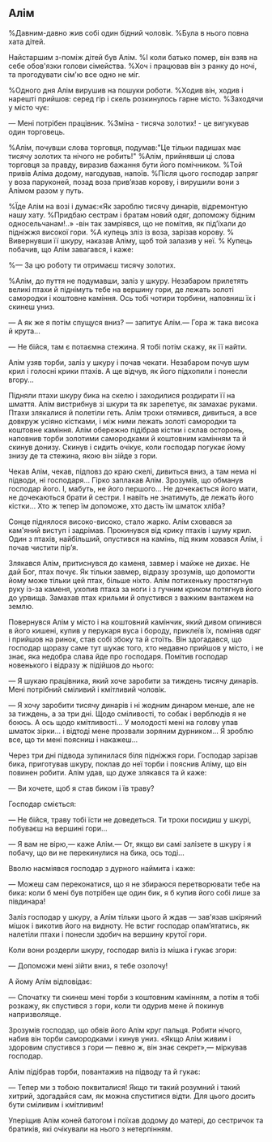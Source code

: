 ## Алім

%Давним-давно жив собі один бідний чоловік.
%Була в нього повна хата дітей.

Найстаршим з-поміж дітей був Алім.
%І коли батько помер, він взяв на себе обов'язки голови сімейства.
%Хоч і працював він з ранку до ночі, та прогодувати сім'ю все одно не міг.

%Одного дня Алім вирушив на пошуки роботи.
%Ходив він, ходив і нарешті прийшов: серед гір і скель розкинулось гарне місто.
%Заходячи у місто чує:

— Мені потрібен працівник.
%Зміна - тисяча золотих! - це вигукував один торговець. 

%Алім, почувши слова торговця, подумав:"Це тільки падишах має тисячу золотих та нічого не робить!"
%Алім, прийнявши ці слова торговця за правду, виразив бажання бути його помічником.
%Той привів Аліма додому, нагодував, напоїв.
%Після цього господар запряг у воза паруконей, позад воза прив’язав корову, і вирушили вони з Алімом разом у путь.

%Їде Алім на возі і думає:«Як зароблю тисячу динарів, відремонтую нашу хату.
%Придбаю сестрам і братам новий одяг, допоможу бідним односельчанам!..» -він так замріявся, що не помітив, як під’їхали до підніжжя високої гори.
%А купець зліз із воза, зарізав корову.
% Вивернувши її шкуру, наказав Аліму, щоб той залазив у неї.
% Купець побачив, що Алім завагався, і каже:

%— За цю роботу ти отримаєш тисячу золотих.

%Алім, до пуття не подумавши, заліз у шкуру.
Незабаром прилетять великі птахи й піднімуть тебе на вершину гори, де лежать золоті самородки і коштовне каміння.
Ось тобі чотири торбини, наповниш їх і скинеш униз.

— А як же я потім спущуся вниз? — запитує Алім.— Гора ж така висока й крута...

— Не бійся, там є потаємна стежина.
Я тобі потім скажу, як її найти.

Алім узяв торби, заліз у шкуру і почав чекати.
Незабаром почув шум крил і голосні крики птахів.
А ще відчув, як його підхопили і понесли вгору...

Підняли птахи шкуру бика на скелю і заходилися роздирати її на шмаття.
Алім вистрибнув зі шкури та як зарепетує, як замахає руками.
Птахи злякалися й полетіли геть.
Алім трохи отямився, дивиться, а все довкруж усіяно кістками, і між ними лежать золоті самородки та коштовне каміння.
Алім обережно підібрав кістки і склав осторонь, наповнив торби золотими самородками й коштовним камінням та й скинув донизу.
Скинув і сидить очікує, коли господар погукає йому знизу де та стежина, якою він зійде з гори.

Чекав Алім, чекав, підповз до краю скелі, дивиться вниз, а там нема ні підводи, ні господаря...
Гірко заплакав Алім.
Зрозумів, що обманув господар його.
І, мабуть, не його першого...
Не дочекається його мати, не дочекаються брати й сестри.
І навіть не знатимуть, де лежать його кістки...
Хто ж тепер їм допоможе, хто дасть їм шматок хліба?

Сонце піднялося високо-високо, стало жарко.
Алім сховався за кам'яний виступ і задрімав.
Прокинувся від крику птахів і шуму крил.
Один з птахів, найбільший, опустився на камінь, під яким ховався Алім, і почав чистити пір’я.

Злякався Алім, притиснувся до каменя, завмер і майже не дихає.
Не дай Бог, птах почує.
Як тільки завмер, відразу зрозумів, що допомогти йому може тільки цей птах, більше ніхто.
Алім потихеньку простягнув руку із-за каменя, ухопив птаха за ноги і з гучним криком потягнув його до урвища.
Замахав птах крильми й опустився з важким вантажем на землю.

Повернувся Алім у місто і на коштовний камінчик, який дивом опинився в його кишені, купив у перукаря вуса і бороду, приклеїв їх, поміняв одяг і прийшов на ринок, став собі збоку та й стоїть.
Він здогадався, що господар щоразу саме тут шукає того, хто недавно прийшов у місто, і не знає, яка недобра слава йде про господаря.
Помітив господар новенького і відразу ж підійшов до нього:

— Я шукаю працівника, який хоче заробити за тиждень тисячу динарів.
Мені потрібний сміливий і кмітливий чоловік.

— Я хочу заробити тисячу динарів і ні жодним динаром менше, але не за тиждень, а за три дні.
Щодо сміливості, то собак і верблюдів я не боюсь.
А ось щодо кмітливості...
У молодості мені на голову упав шматок зірки... і відтоді мене прозвали зоряним дурником...
Я зроблю все, що ти мені поясниш і накажеш...

Через три дні підвода зупинилася біля підніжжя гори.
Господар зарізав бика, приготував шкуру, поклав до неї торби і пояснив Аліму, що він повинен робити.
Алім удав, що дуже злякався та й каже:

— Ви хочете, щоб я став биком і їв траву?

Господар сміється:

— Не бійся, траву тобі їсти не доведеться.
Ти трохи посидиш у шкурі, побуваєш на вершині гори...

— Я вам не вірю,— каже Алім.— От, якщо ви самі залізете в шкуру і я побачу, що ви не перекинулися на бика, ось тоді...

Вволю насміявся господар з дурного наймита і каже:

— Можеш сам переконатися, що я не збираюся перетворювати тебе на бика: коли б мені був потрібен ще один бик, я б купив його собі лише за півдинара!

Заліз господар у шкуру, а Алім тільки цього й ждав — зав'язав шкіряний мішок і викотив його на видноту.
Не встиг господар опам’ятатись, як налетіли птахи і понесли здобич на вершину крутої гори.

Коли вони роздерли шкуру, господар виліз із мішка і гукає згори:

— Допоможи мені зійти вниз, я тебе озолочу!

А йому Алім відповідає:

— Спочатку ти скинеш мені торби з коштовним камінням, а потім я тобі розкажу, як спустився з гори, коли ти одурив мене й покинув напризволяще.

Зрозумів господар, що обвів його Алім круг пальця.
Робити нічого, набив він торби самородками і кинув униз.
«Якщо Алім живим і здоровим спустився з гори — певно ж, він знає секрет»,— міркував господар.

Алім підібрав торби, повантажив на підводу та й гукає:

— Тепер ми з тобою поквиталися!
Якщо ти такий розумний і такий хитрий, здогадайся сам, як можна спуститися відти.
Для цього досить бути сміливим і кмітливим!

Уперіщив Алім коней батогом і поїхав додому до матері, до сестричок та братиків, які очікували на нього з нетерпінням.

